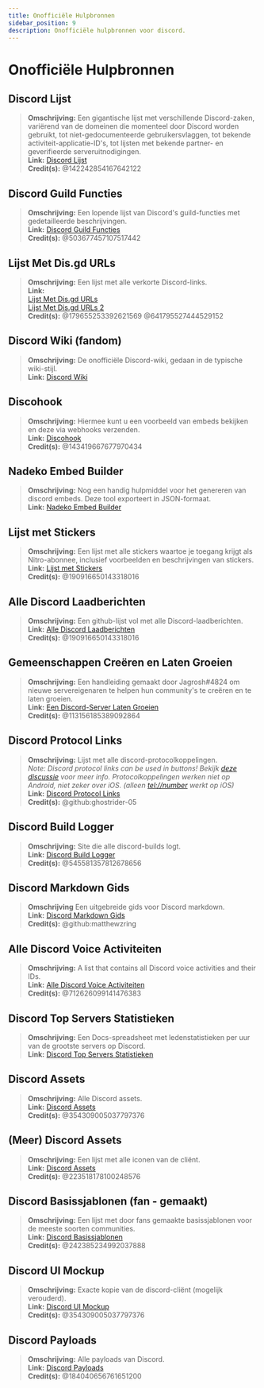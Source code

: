```yaml
---
title: Onofficiële Hulpbronnen
sidebar_position: 9
description: Onofficiële hulpbronnen voor discord.
---
```


# Onofficiële Hulpbronnen

## **Discord Lijst**
> **Omschrijving:** Een gigantische lijst met verschillende Discord-zaken, variërend van de domeinen die momenteel door Discord worden gebruikt, tot niet-gedocumenteerde gebruikersvlaggen, tot bekende activiteit-applicatie-ID's, tot lijsten met bekende partner- en geverifieerde serveruitnodigingen.   <br/>
**Link:** [Discord Lijst](https://github.com/Delitefully/DiscordLists)   <br/>
**Credit(s):** @142242854167642122

## **Discord Guild Functies**
> **Omschrijving:** Een lopende lijst van Discord's guild-functies met gedetailleerde beschrijvingen.   <br/>
**Link:** [Discord Guild Functies](https://gist.github.com/Techy/ecc60b12e94f8fc8185f09b82aa91dd2)  <br/>
**Credit(s):** @503677457107517442

## **Lijst Met Dis.gd URLs**
> **Omschrijving:** Een lijst met alle verkorte Discord-links.   <br/>
**Link:**  <br/>
[Lijst Met Dis.gd URLs](https://herogamers.dev/dis.gd/)   <br/>
[Lijst Met Dis.gd URLs 2](https://thecutefoxxy.com/discord-shortlinks)  <br/>
**Credit(s):** @179655253392621569 @641795527444529152

## **Discord Wiki** (fandom)
> **Omschrijving:** De onofficiële Discord-wiki, gedaan in de typische wiki-stijl.   <br/>
**Link:** [Discord Wiki](https://discord.fandom.com/wiki/Discord) 

## **Discohook** 
> **Omschrijving:** Hiermee kunt u een voorbeeld van embeds bekijken en deze via webhooks verzenden.   <br/>
**Link:** [Discohook](https://discohook.org/)   <br/>
**Credit(s):** @143419667677970434

## **Nadeko Embed Builder**
> **Omschrijving:** Nog een handig hulpmiddel voor het genereren van discord embeds. Deze tool exporteert in JSON-formaat.   <br/>
**Link:** [Nadeko Embed Builder](https://embedbuilder.nadekobot.me/ )

## **Lijst met Stickers**
> **Omschrijving:** Een lijst met alle stickers waartoe je toegang krijgt als Nitro-abonnee, inclusief voorbeelden en beschrijvingen van stickers.   <br/>
**Link:** [Lijst met Stickers](https://stickers.advaith.io/)   <br/>
**Credit(s):** @190916650143318016

## **Alle Discord Laadberichten**
> **Omschrijving:** Een github-lijst vol met alle Discord-laadberichten.  <br/>
**Link:** [Alle Discord Laadberichten](https://gist.github.com/advaith1/540543d6a2b7fd66abdb0eb02c002f88)  <br/>
**Credit(s):** @190916650143318016

## **Gemeenschappen Creëren en Laten Groeien**
> **Omschrijving:** Een handleiding gemaakt door Jagrosh#4824 om nieuwe servereigenaren te helpen hun community's te creëren en te laten groeien.   <br/>
**Link:** [Een Discord-Server Laten Groeien](https://gist.github.com/jagrosh/342324d7084c9ebdac2fa3d0cd759d10)   <br/>
**Credit(s):** @113156185389092864

## **Discord Protocol Links**
> **Omschrijving:** Lijst met alle discord-protocolkoppelingen.   <br/>
*Note: Discord protocol links can be used in buttons! Bekijk [deze discussie](https://github.com/discord/discord-api-docs/discussions/3347#discussioncomment-1405699) voor meer info. Protocolkoppelingen werken niet op Android, niet zeker over iOS. (alleen <tel://number> werkt op iOS)*   <br/>
**Link:** [Discord Protocol Links](https://gist.github.com/ghostrider-05/8f1a0bfc27c7c4509b4ea4e8ce718af0)   <br/>
**Credit(s):** @github:ghostrider-05

## **Discord Build Logger**
> **Omschrijving:** Site die alle discord-builds logt.   <br/>
**Link:** [Discord Build Logger](https://discord.sale/)  
**Credit(s):** @545581357812678656

## **Discord Markdown Gids**
> **Omschrijving** Een uitgebreide gids voor Discord markdown.  <br/>
**Link:** [Discord Markdown Gids](https://gist.github.com/matthewzring/9f7bbfd102003963f9be7dbcf7d40e51)  <br/>
**Credit(s):** @github:matthewzring

## **Alle Discord Voice Activiteiten**
> **Omschrijving:** A list that contains all Discord voice activities and their IDs.   <br/>
**Link:** [Alle Discord Voice Activiteiten](https://gist.github.com/GeneralSadaf/42d91a2b6a93a7db7a39208f2d8b53ad)   <br/>
**Credit(s):** @712626099141476383
 
## **Discord Top Servers Statistieken**
> **Omschrijving:** Een Docs-spreadsheet met ledenstatistieken per uur van de grootste servers op Discord.   <br/>
**Link:** [Discord Top Servers Statistieken](https://docs.google.com/spreadsheets/d/1gRQ44Goa8x_M714pSmPXLHW3BAK5LzWzRn1MVXPeVn4/edit#gid=0)

## **Discord Assets**
> **Omschrijving:** Alle Discord assets.   <br/>
**Link:** [Discord Assets](https://www.figma.com/community/file/992144378612759941/Discord-Resources)   <br/>
**Credit(s):** @354309005037797376

## **(Meer) Discord Assets**
> **Omschrijving:** Een lijst met alle iconen van de cliënt.   <br/>
**Link:** [Discord Assets](https://gitlab.com/derpystuff/discord-asset-datamining )   <br/>
**Credit(s):** @223518178100248576

## **Discord Basissjablonen** (fan - gemaakt)
> **Omschrijving:** Een lijst met door fans gemaakte basissjablonen voor de meeste soorten communities.  <br/>
**Link:** [Discord Basissjablonen](https://gist.github.com/srnyx/12922980e75cf14508990bb36a6989a9)  <br/>
**Credit(s):** @242385234992037888

## **Discord UI Mockup**
> **Omschrijving:** Exacte kopie van de discord-cliënt (mogelijk verouderd).   <br/>
**Link:** [Discord UI Mockup](https://www.figma.com/community/file/994323951589690341/Discord-Desktop-UI)   <br/>
**Credit(s):** @354309005037797376

## **Discord Payloads**
> **Omschrijving:** Alle payloads van Discord.   <br/>
**Link:** [Discord Payloads](https://github.com/discord-payloads/discord-payloads)   <br/>
**Credit(s):** @184040656761651200
